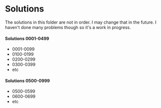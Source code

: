 # Solutions
The solutions in this folder are not in order. I may change that in the future. I haven't done many problems though so it's a work in progress. 

#### Solutions 0001-0499
- 0001-0099
- 0100-0199
- 0200-0299
- 0300-0399
- etc

#### Solutions 0500-0999
- 0500-0599
- 0600-0699
- etc
  
